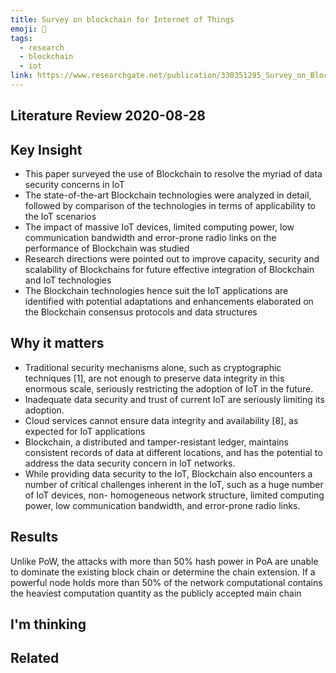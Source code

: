 ```yaml
---
title: Survey on blockchain for Internet of Things
emoji: 📝
tags:
  - research
  - blockchain
  - iot
link: https://www.researchgate.net/publication/330351295_Survey_on_Blockchain_for_Internet_of_Things
---
```




## Literature Review 2020-08-28

## Key Insight

- This paper surveyed the use of Blockchain to resolve the myriad of data security concerns in IoT
- The state-of-the-art Blockchain technologies were analyzed in detail, followed by comparison of the technologies in terms of applicability to the IoT scenarios
- The impact of massive IoT devices, limited computing power, low communication bandwidth and error-prone radio links on the performance of Blockchain was studied
- Research directions were pointed out to improve capacity, security and scalability of Blockchains for future effective integration of Blockchain and IoT technologies
- The Blockchain technologies hence suit the IoT applications are identified with potential adaptations and enhancements elaborated on the Blockchain consensus protocols and data structures

## Why it matters

- Traditional security mechanisms alone, such as cryptographic techniques [1], are not enough to preserve data integrity in this enormous scale, seriously restricting the adoption of IoT in the future.
- Inadequate data security and trust of current IoT are seriously limiting its adoption.
- Cloud services cannot ensure data integrity and availability [8], as expected for IoT applications
- Blockchain, a distributed and tamper-resistant ledger, maintains consistent records of data at different locations, and has the potential to address the data security concern in IoT networks.
- While providing data security to the IoT, Blockchain also encounters a number of critical challenges inherent in the IoT, such as a huge number of IoT devices, non- homogeneous network structure, limited computing power, low communication bandwidth, and error-prone radio links.

## Results

Unlike PoW, the attacks with more than 50% hash power in PoA are unable to dominate the existing block chain or determine the chain extension.
If a powerful node holds more than 50% of the network computational contains the heaviest computation quantity as the publicly accepted main chain

## I'm thinking

## Related
